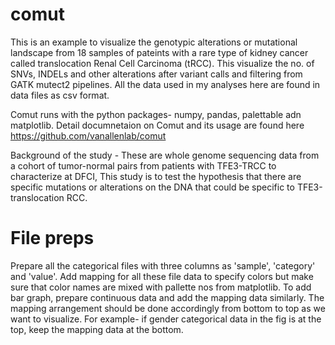 # comut

This is an example to visualize the genotypic alterations or mutational landscape from 18 samples of pateints with a rare type of kidney cancer called translocation Renal Cell Carcinoma (tRCC). This visualize the no. of SNVs, INDELs and other alterations after variant calls and filtering from GATK mutect2 pipelines. All the data used in my analyses here are found in data files as csv format. 

Comut runs with the python packages- numpy, pandas, palettable adn matplotlib. Detail documnetaion on Comut and its usage are found here https://github.com/vanallenlab/comut

Background of the study - These are whole genome sequencing data from a cohort of tumor-normal pairs from patients with TFE3-TRCC to characterize at DFCI, This study is to test the hypothesis that there are specific mutations or alterations on the DNA that could be specific to TFE3-translocation RCC.

# File preps

Prepare all the categorical files with three columns as 'sample', 'category' and 'value'. Add mapping for all these file data to specify colors but make sure that color names are mixed with pallette nos from matplotlib. To add bar graph, prepare continuous data and add the mapping data similarly. The mapping arrangement should be done accordingly from bottom to top as we want to visualize. For example- if gender categorical data in the fig is at the top, keep the mapping data at the bottom.
